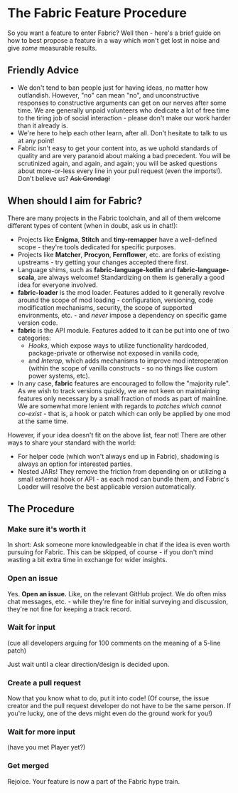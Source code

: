 # The Fabric Feature Procedure

So you want a feature to enter Fabric? Well then - here's a brief guide
on how to best propose a feature in a way which won't get lost in noise
and give *some* measurable results.

## Friendly Advice

- We don't tend to ban people just for having ideas, no matter how
  outlandish. However, "no" can mean "no", and unconstructive
  responses to constructive arguments can get on our nerves after some
  time. We are generally unpaid volunteers who dedicate a lot of free
  time to the tiring job of social interaction - please don't make our
  work harder than it already is.
- We're here to help each other learn, after all. Don't hesitate to
  talk to us at any point\!
- Fabric isn't easy to get your content into, as we uphold standards
  of quality and are very paranoid about making a bad precedent. You
  will be scrutinized again, and again, and again; you will be asked
  questions about more-or-less every line in your pull request (even
  the imports\!). Don't believe us? ~~Ask Grondag\!~~

## When should I aim for Fabric?

There are many projects in the Fabric toolchain, and all of them welcome
different types of content (when in doubt, ask us in chat\!):

- Projects like **Enigma**, **Stitch** and **tiny-remapper** have a
  well-defined scope - they're tools dedicated for specific purposes.
- Projects like **Matcher**, **Procyon**, **Fernflower**, etc. are
  forks of existing upstreams - try getting your changes accepted
  there first.
- Language shims, such as **fabric-language-kotlin** and
  **fabric-language-scala**, are always welcome\! Standardizing on
  them is generally a good idea for everyone involved.
- **fabric-loader** is the mod loader. Features added to it generally
  revolve around the scope of mod loading - configuration, versioning,
  code modification mechanisms, security, the scope of supported
  environments, etc. - and *never* impose a dependency on specific
  game version code.
- **fabric** is the API module. Features added to it can be put into
  one of two categories:
  - *Hooks*, which expose ways to utilize functionality hardcoded,
    package-private or otherwise not exposed in vanilla code,
  - and *Interop*, which adds mechanisms to improve mod
    interoperation (within the scope of vanilla constructs - so no
    things like custom power systems, etc).
- In any case, **fabric** features are encouraged to follow the
  "majority rule". As we wish to track versions quickly, we are not
  keen on maintaining features only necessary by a small fraction of
  mods as part of mainline. We are somewhat more lenient with regards
  to *patches which cannot co-exist* - that is, a hook or patch which
  can only be applied by one mod at the same time.

However, if your idea doesn't fit on the above list, fear not\! There
are other ways to share your standard with the world:

- For helper code (which won't always end up in Fabric), shadowing is
  always an option for interested parties.
- Nested JARs\! They remove the friction from depending on or
  utilizing a small external hook or API - as each mod can bundle
  them, and Fabric's Loader will resolve the best applicable version
  automatically.

## The Procedure

### Make sure it's worth it

In short: Ask someone more knowledgeable in chat if the idea is even
worth pursuing for Fabric. This can be skipped, of course - if you don't
mind wasting a bit extra time in exchange for wider insights.

### Open an issue

Yes. **Open an issue.** Like, on the relevant GitHub project. We do
often miss chat messages, etc. - while they're fine for initial
surveying and discussion, they're not fine for keeping a track record.

### Wait for input

(cue all developers arguing for 100 comments on the meaning of a 5-line
patch)

Just wait until a clear direction/design is decided upon.

### Create a pull request

Now that you know what to do, put it into code\! (Of course, the issue
creator and the pull request developer do not have to be the same
person. If you're lucky, one of the devs might even do the ground work
for you\!)

### Wait for more input

(have you met Player yet?)

### Get merged

Rejoice. Your feature is now a part of the Fabric hype train.
